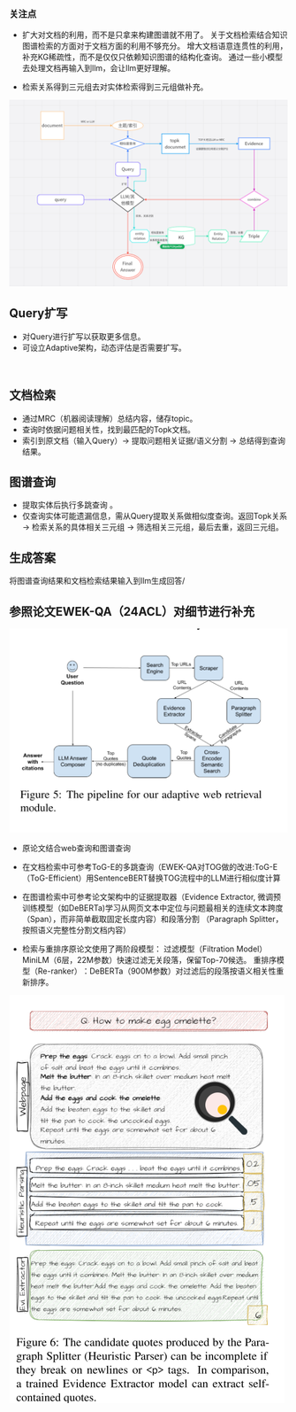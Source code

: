 ### 关注点

* 扩大对文档的利用，而不是只拿来构建图谱就不用了。
关于文档检索结合知识图谱检索的方面对于文档方面的利用不够充分。
增大文档语意连贯性的利用，补充KG稀疏性，而不是仅仅只依赖知识图谱的结构化查询。
通过一些小模型去处理文档再输入到llm，会让llm更好理解。

* 检索关系得到三元组去对实体检索得到三元组做补充。

![image](https://github.com/C1yer/cs61b1/blob/kg/mypipeline.png)

## Query扩写
* 对Query进行扩写以获取更多信息。
* 可设立Adaptive架构，动态评估是否需要扩写。

​
## 文档检索
* 通过MRC（机器阅读理解）总结内容，储存topic。
* 查询时依据问题相关性，找到最匹配的Topk文档。
* 索引到原文档（输入Query）→ 提取问题相关证据/语义分割 → 总结得到查询结果。


## 图谱查询
* 提取实体后执行多跳查询 。
* 仅查询实体可能遗漏信息，需从Query提取关系做相似度查询。返回Topk关系 → 检索关系的具体相关三元组 → 筛选相关三元组，最后去重，返回三元组。

## 生成答案
将图谱查询结果和文档检索结果输入到llm生成回答/



## 参照论文EWEK-QA（24ACL）对细节进行补充

![image](ewek-qa.png)

* 原论文结合web查询和图谱查询

* 在文档检索中可参考ToG-E的多跳查询（EWEK-QA对TOG做的改进:ToG-E​（ToG-Efficient）用SentenceBERT替换TOG流程中的LLM进行相似度计算

* 在图谱检索中可参考论文架构中的证据提取器（Evidence Extractor, 微调预训练模型（如DeBERTa)学习从网页文本中定位与问题最相关的连续文本跨度（Span），而非简单截取固定长度内容）和段落分割     （Paragraph Splitter，按照语义完整性分割文档内容）

* 检索与重排序原论文使用了两阶段模型：
  过滤模型（Filtration Model）​MiniLM（6层，22M参数）快速过滤无关段落，保留Top-70候选。
​  重排序模型（Re-ranker）​：DeBERTa（900M参数）对过滤后的段落按语义相关性重新排序。

![image](example.png)


